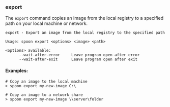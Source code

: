 ### export

The `export` command copies an image from the local registry to a specified path on your local machine or network. 

```
export - Export an image from the local registry to the specified path

Usage: spoon export <options> <image> <path>

<options> available:
      --wait-after-error     Leave program open after error
      --wait-after-exit      Leave program open after exit
```

#### Examples:

```
# Copy an image to the local machine
> spoon export my-new-image C:\

# Copy an image to a network share
> spoon export my-new-image \\server\folder
```